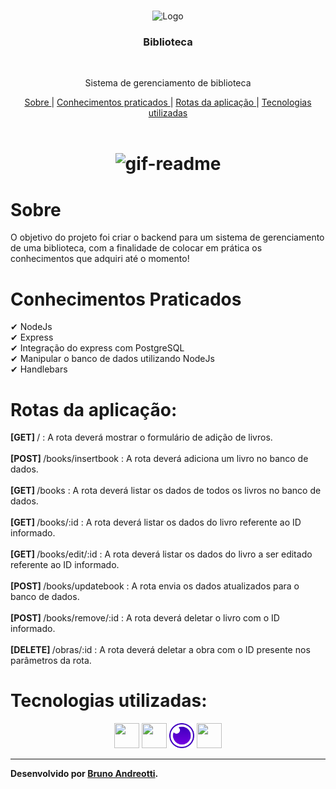 <br />
<p align="center">
    <img src="https://i.pinimg.com/originals/dd/64/da/dd64da585bc57cb05e5fd4d8ce873f57.png" alt="Logo" width="200">

  <h3 align="center">Biblioteca</h3>
 <br />
  <p align="center">
     Sistema de gerenciamento de biblioteca
      <p align="center">
  <a href="#sobre"> Sobre </a> |
  <a href="#conhecimentos-praticados"> Conhecimentos praticados </a> |
  <a href="#rotas-da-aplicação"> Rotas da aplicação </a> |
  <a href="#tecnologias-utilizadas"> Tecnologias utilizadas </a>      
       <br />
    <br />
    <h1 align="center">
    <img src="./readme/biblioteca.gif" alt="gif-readme">
 </h1>
  </p>
</p>


# Sobre
O objetivo do projeto foi criar o backend para um sistema de gerenciamento de uma biblioteca, com a finalidade de colocar em prática os conhecimentos que adquiri até o momento!

# Conhecimentos Praticados
✔ NodeJs <br>
✔ Express <br>
✔ Integração do express com PostgreSQL <br>
✔ Manipular o banco de dados utilizando NodeJs <br>
✔ Handlebars <br>

# Rotas da aplicação:
<b>[GET] </b> / : A rota deverá mostrar o formulário de adição de livros.<br><br>
<b>[POST] </b> /books/insertbook : A rota deverá adiciona um livro no banco de dados.<br><br>
<b>[GET] </b> /books : A rota deverá listar os dados de todos os livros no banco de dados.<br><br>
<b>[GET] </b> /books/:id : A rota deverá listar os dados do livro referente ao ID informado.<br><br>
<b>[GET] </b> /books/edit/:id : A rota deverá listar os dados do livro a ser editado referente ao ID informado. <br><br>
<b>[POST] </b> /books/updatebook :  A rota envia os dados atualizados para o banco de dados. <br><br>
<b>[POST] </b> /books/remove/:id : A rota deverá deletar o livro com o ID informado.<br><br>
<b>[DELETE] </b> /obras/:id : A rota deverá deletar a obra com o ID presente nos parâmetros da rota.<br>

# Tecnologias utilizadas: 
<p align="center">
<a href="https://nodejs.org/en/"><img src="https://cdn.jsdelivr.net/gh/devicons/devicon/icons/nodejs/nodejs-original.svg" height="40" width="40" /></a> <a href="https://expressjs.com/pt-br/"><img src="https://cdn.jsdelivr.net/gh/devicons/devicon/icons/express/express-original-wordmark.svg" height="40" width="40" /></a> <a href="https://insomnia.rest/download"><img src="https://raw.githubusercontent.com/brunoandreotti/biblioteca-backend/79c23c6a4bdd0bc6cb95463ee47741f2226cb0b1/readme/insomnia.svg" height="40" width="40" /></a> <a href="https://handlebarsjs.com"><img src="https://cdn.jsdelivr.net/gh/devicons/devicon/icons/handlebars/handlebars-original-wordmark.svg" height="40" width="40" /></a>
</p>



---
**Desenvolvido  por [Bruno Andreotti](https://github.com/brunoandreotti).** 